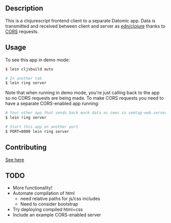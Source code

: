 ## Description

This is a clojurescript frontend client to a separate Datomic app. Data is transmitted and received
between client and server as [edn/clojure](https://github.com/edn-format/edn) thanks to
[CORS](http://www.w3.org/TR/cors/) requests.

## Usage

To see this app in demo mode:

```sh
$ lein cljsbuild auto

# In another tab
$ lein ring server
```

Note that when running in demo mode, you're just calling back to the app so no CORS requests are
being made. To make CORS requests you need to have a separate CORS-enabled app running:

```sh
# Your other app that sends back mock data as seen in semtag-web.server/demo-api-routes
$ lein ring server

# Start this app on another port
$ PORT=8000 lein ring server
```

## Contributing
[See here](http://tagaholic.me/contributing.html)

## TODO
* More functionality!
* Automate compilation of html
  * need relative paths for js/css includes
  * Need to consider bootstrap
* Try deploying compiled html+css
* Include an example CORS-enabled server
